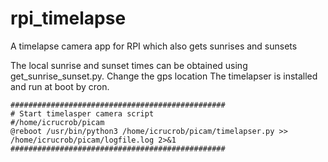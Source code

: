 # rpi_timelapse
A timelapse camera app for RPI which also gets sunrises and sunsets

The local sunrise and sunset times can be obtained using get_sunrise_sunset.py. Change the gps location
The timelapser is installed and run at boot by cron. 

```
################################################
# Start timelasper camera script
#/home/icrucrob/picam
@reboot /usr/bin/python3 /home/icrucrob/picam/timelapser.py >> /home/icrucrob/picam/logfile.log 2>&1
################################################
```
